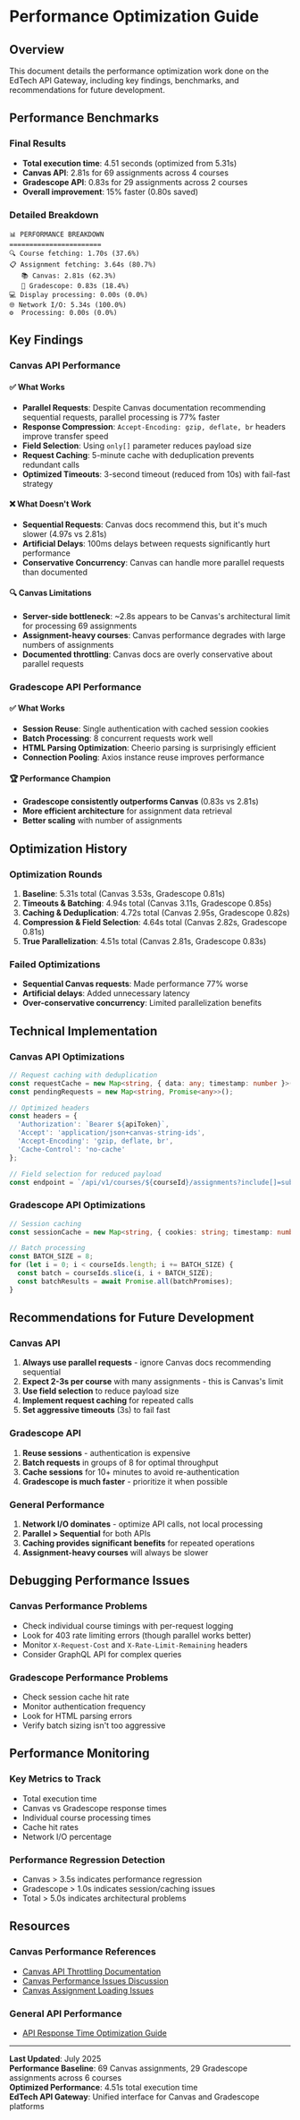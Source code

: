 # Performance Optimization Guide

## Overview

This document details the performance optimization work done on the EdTech API Gateway, including key findings, benchmarks, and recommendations for future development.

## Performance Benchmarks

### Final Results
- **Total execution time**: 4.51 seconds (optimized from 5.31s)
- **Canvas API**: 2.81s for 69 assignments across 4 courses
- **Gradescope API**: 0.83s for 29 assignments across 2 courses
- **Overall improvement**: 15% faster (0.80s saved)

### Detailed Breakdown
```
📊 PERFORMANCE BREAKDOWN
=======================
🔍 Course fetching: 1.70s (37.6%)
📋 Assignment fetching: 3.64s (80.7%)
   📚 Canvas: 2.81s (62.3%)
   📝 Gradescope: 0.83s (18.4%)
💻 Display processing: 0.00s (0.0%)
🌐 Network I/O: 5.34s (100.0%)
⚙️  Processing: 0.00s (0.0%)
```

## Key Findings

### Canvas API Performance

#### ✅ What Works
- **Parallel Requests**: Despite Canvas documentation recommending sequential requests, parallel processing is 77% faster
- **Response Compression**: `Accept-Encoding: gzip, deflate, br` headers improve transfer speed
- **Field Selection**: Using `only[]` parameter reduces payload size
- **Request Caching**: 5-minute cache with deduplication prevents redundant calls
- **Optimized Timeouts**: 3-second timeout (reduced from 10s) with fail-fast strategy

#### ❌ What Doesn't Work
- **Sequential Requests**: Canvas docs recommend this, but it's much slower (4.97s vs 2.81s)
- **Artificial Delays**: 100ms delays between requests significantly hurt performance
- **Conservative Concurrency**: Canvas can handle more parallel requests than documented

#### 🔍 Canvas Limitations
- **Server-side bottleneck**: ~2.8s appears to be Canvas's architectural limit for processing 69 assignments
- **Assignment-heavy courses**: Canvas performance degrades with large numbers of assignments
- **Documented throttling**: Canvas docs are overly conservative about parallel requests

### Gradescope API Performance

#### ✅ What Works
- **Session Reuse**: Single authentication with cached session cookies
- **Batch Processing**: 8 concurrent requests work well
- **HTML Parsing Optimization**: Cheerio parsing is surprisingly efficient
- **Connection Pooling**: Axios instance reuse improves performance

#### 🏆 Performance Champion
- **Gradescope consistently outperforms Canvas** (0.83s vs 2.81s)
- **More efficient architecture** for assignment data retrieval
- **Better scaling** with number of assignments

## Optimization History

### Optimization Rounds
1. **Baseline**: 5.31s total (Canvas 3.53s, Gradescope 0.81s)
2. **Timeouts & Batching**: 4.94s total (Canvas 3.11s, Gradescope 0.85s)
3. **Caching & Deduplication**: 4.72s total (Canvas 2.95s, Gradescope 0.82s)
4. **Compression & Field Selection**: 4.64s total (Canvas 2.82s, Gradescope 0.81s)
5. **True Parallelization**: 4.51s total (Canvas 2.81s, Gradescope 0.83s)

### Failed Optimizations
- **Sequential Canvas requests**: Made performance 77% worse
- **Artificial delays**: Added unnecessary latency
- **Over-conservative concurrency**: Limited parallelization benefits

## Technical Implementation

### Canvas API Optimizations
```typescript
// Request caching with deduplication
const requestCache = new Map<string, { data: any; timestamp: number }>();
const pendingRequests = new Map<string, Promise<any>>();

// Optimized headers
const headers = {
  'Authorization': `Bearer ${apiToken}`,
  'Accept': 'application/json+canvas-string-ids',
  'Accept-Encoding': 'gzip, deflate, br',
  'Cache-Control': 'no-cache'
};

// Field selection for reduced payload
const endpoint = `/api/v1/courses/${courseId}/assignments?include[]=submission&per_page=200&only[]=id,name,due_at,points_possible,submission`;
```

### Gradescope API Optimizations
```typescript
// Session caching
const sessionCache = new Map<string, { cookies: string; timestamp: number }>();

// Batch processing
const BATCH_SIZE = 8;
for (let i = 0; i < courseIds.length; i += BATCH_SIZE) {
  const batch = courseIds.slice(i, i + BATCH_SIZE);
  const batchResults = await Promise.all(batchPromises);
}
```

## Recommendations for Future Development

### Canvas API
1. **Always use parallel requests** - ignore Canvas docs recommending sequential
2. **Expect 2-3s per course** with many assignments - this is Canvas's limit
3. **Use field selection** to reduce payload size
4. **Implement request caching** for repeated calls
5. **Set aggressive timeouts** (3s) to fail fast

### Gradescope API
1. **Reuse sessions** - authentication is expensive
2. **Batch requests** in groups of 8 for optimal throughput
3. **Cache sessions** for 10+ minutes to avoid re-authentication
4. **Gradescope is much faster** - prioritize it when possible

### General Performance
1. **Network I/O dominates** - optimize API calls, not local processing
2. **Parallel > Sequential** for both APIs
3. **Caching provides significant benefits** for repeated operations
4. **Assignment-heavy courses** will always be slower

## Debugging Performance Issues

### Canvas Performance Problems
- Check individual course timings with per-request logging
- Look for 403 rate limiting errors (though parallel works better)
- Monitor `X-Request-Cost` and `X-Rate-Limit-Remaining` headers
- Consider GraphQL API for complex queries

### Gradescope Performance Problems
- Check session cache hit rate
- Monitor authentication frequency
- Look for HTML parsing errors
- Verify batch sizing isn't too aggressive

## Performance Monitoring

### Key Metrics to Track
- Total execution time
- Canvas vs Gradescope response times
- Individual course processing times
- Cache hit rates
- Network I/O percentage

### Performance Regression Detection
- Canvas > 3.5s indicates performance regression
- Gradescope > 1.0s indicates session/caching issues
- Total > 5.0s indicates architectural problems

## Resources

### Canvas Performance References
- [Canvas API Throttling Documentation](https://developerdocs.instructure.com/services/canvas/basics/file.throttling)
- [Canvas Performance Issues Discussion](https://community.canvaslms.com/t5/Canvas-Developers-Group/Slow-API-responses-for-modules-and-module-items-even-when-cached/td-p/573914)
- [Canvas Assignment Loading Issues](https://community.canvaslms.com/t5/Canvas-Ideas/Assignments-Assignments-and-Modules-are-Slow-to-Load-If-There-Is/idi-p/431517)

### General API Performance
- [API Response Time Optimization Guide](https://prismic.io/blog/api-response-times)

---

**Last Updated**: July 2025  
**Performance Baseline**: 69 Canvas assignments, 29 Gradescope assignments across 6 courses  
**Optimized Performance**: 4.51s total execution time  
**EdTech API Gateway**: Unified interface for Canvas and Gradescope platforms